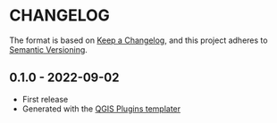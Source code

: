 # CHANGELOG

The format is based on [Keep a Changelog](https://keepachangelog.com/), and this project adheres to [Semantic Versioning](https://semver.org/).

<!--

Unreleased

## version_tag - YYYY-DD-mm

### Added

### Changed

### Removed

-->

## 0.1.0 - 2022-09-02

- First release
- Generated with the [QGIS Plugins templater](https://oslandia.gitlab.io/qgis/template-qgis-plugin/)
